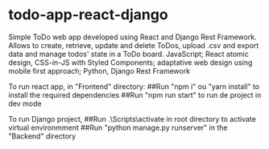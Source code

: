 # todo-app-react-django
Simple ToDo web app developed using React and Django Rest Framework. Allows to create, retrieve, update and delete ToDos, upload .csv and export data and manage todos' state in a ToDo board. JavaScript; React atomic design, CSS-in-JS with Styled Components; adaptative web design using mobile first approach; Python, Django Rest Framework


To run react app, in "Frontend" directory:
##Run "npm i" ou "yarn install" to install the required dependencies
##Run "npm run start" to run de project in dev mode

To run Django project,
##Run .\Scripts\activate in root directory to activate virtual environmment
##Run "python manage.py runserver" in the "Backend" directory
